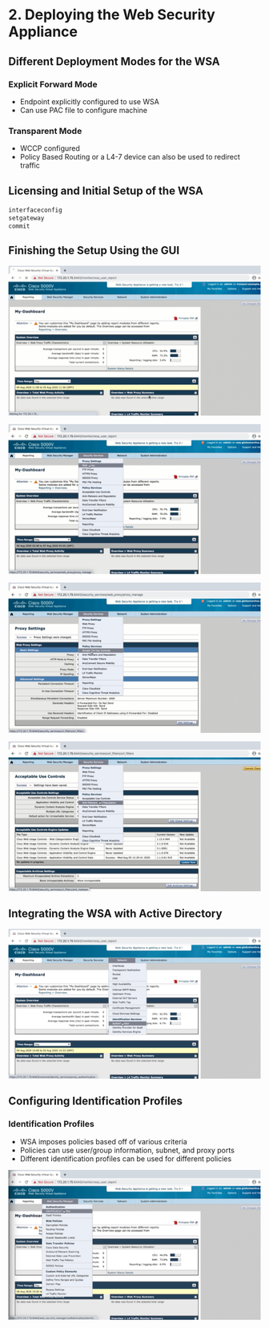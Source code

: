 # 2. Deploying the Web Security Appliance

## Different Deployment Modes for the WSA

### Explicit Forward Mode

* Endpoint explicitly configured to use WSA
* Can use PAC file to configure machine

### Transparent Mode

* WCCP configured
* Policy Based Routing or a L4-7 device can also be used to redirect traffic

## Licensing and Initial Setup of the WSA

```text
interfaceconfig
setgateway
commit
```

## Finishing the Setup Using the GUI

![](../../../.gitbook/assets/deploying-the-web-security-appliance-1.png)

![](../../../.gitbook/assets/deploying-the-web-security-appliance-2.png)

![](../../../.gitbook/assets/deploying-the-web-security-appliance-3.png)

![](../../../.gitbook/assets/deploying-the-web-security-appliance-4.png)

## Integrating the WSA with Active Directory

![](../../../.gitbook/assets/deploying-the-web-security-appliance-5.png)

## Configuring Identification Profiles

### Identification Profiles

* WSA imposes policies based off of various criteria
* Policies can use user/group information, subnet, and proxy ports
* Different identification profiles can be used for different policies

![](../../../.gitbook/assets/deploying-the-web-security-appliance-6.png)

